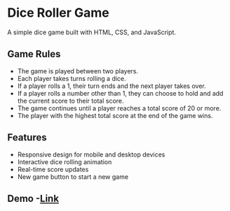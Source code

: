 # Dice Roller Game
   A simple dice game built with HTML, CSS, and JavaScript.

## Game Rules
- The game is played between two players.
- Each player takes turns rolling a dice.
- If a player rolls a 1, their turn ends and the next player takes over.
- If a player rolls a number other than 1, they can choose to hold and add the current score to their total score.
- The game continues until a player reaches a total score of 20 or more.
- The player with the highest total score at the end of the game wins.

## Features
- Responsive design for mobile and desktop devices
- Interactive dice rolling animation
- Real-time score updates
- New game button to start a new game
## Demo -[Link](https://muthuraj107.github.io/Dice-roller/)
